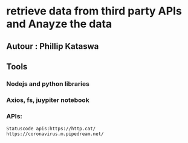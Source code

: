 # retrieve data from third party APIs and Anayze the data 

## Autour : Phillip Kataswa

## Tools

### Nodejs and python libraries
### Axios, fs, juypiter notebook
### APIs: 
    Statuscode apis:https://http.cat/
    https://coronavirus.m.pipedream.net/


##

##

##